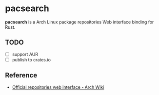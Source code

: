 # pacsearch

**pacsearch** is a Arch Linux package repositories Web interface binding for Rust.

## TODO

- [ ] support AUR
- [ ] publish to crates.io

## Reference

- [Official repositories web interface - Arch Wiki](https://wiki.archlinux.org/title/Official_repositories_web_interface)
